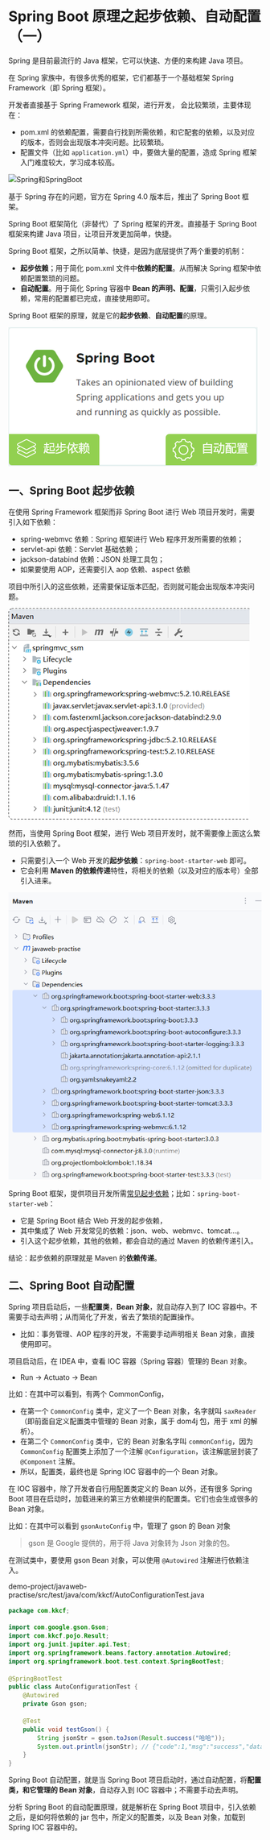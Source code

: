 # Spring Boot 原理之起步依赖、自动配置（一）

Spring 是目前最流行的 Java 框架，它可以快速、方便的来构建 Java 项目。

在 Spring 家族中，有很多优秀的框架，它们都基于一个基础框架 Spring Framework（即 Spring 框架）。

开发者直接基于 Spring Framework 框架，进行开发， 会比较繁琐，主要体现在：

- pom.xml 的依赖配置，需要自行找到所需依赖，和它配套的依赖，以及对应的版本，否则会出现版本冲突问题。比较繁琐。
- 配置文件（比如 `application.yml`）中，要做大量的配置，造成 Spring 框架入门难度较大，学习成本较高。

![Spring和SpringBoot](NoteAssets/Spring和SpringBoot.png)

基于 Spring 存在的问题，官方在 Spring 4.0 版本后，推出了 Spring Boot 框架。

Spring Boot 框架简化（非替代）了 Spring 框架的开发。直接基于 Spring Boot 框架来构建 Java 项目，让项目开发更加简单，快捷。

Spring Boot 框架，之所以简单、快捷，是因为底层提供了两个重要的机制：

- **起步依赖**；用于简化 pom.xml 文件中**依赖的配置**。从而解决 Spring 框架中依赖配置繁琐的问题。
- **自动配置**。用于简化 Spring 容器中 **Bean 的声明、配置**，只需引入起步依赖，常用的配置都已完成，直接使用即可。

Spring Boot 框架的原理，就是它的**起步依赖**、**自动配置**的原理。

![SpringBoot原理](NoteAssets/SpringBoot原理.png)

## 一、Spring Boot 起步依赖

在使用 Spring Framework 框架而非 Spring Boot 进行 Web 项目开发时，需要引入如下依赖：

- spring-webmvc 依赖：Spring 框架进行 Web 程序开发所需要的依赖；
- servlet-api 依赖：Servlet 基础依赖；
- jackson-databind 依赖：JSON 处理工具包；
- 如果要使用 AOP，还需要引入 aop 依赖、aspect 依赖

项目中所引入的这些依赖，还需要保证版本匹配，否则就可能会出现版本冲突问题。

![SpringWeb开发依赖](NoteAssets/SpringWeb开发依赖.png)

然而，当使用 Spring Boot 框架，进行 Web 项目开发时，就不需要像上面这么繁琐的引入依赖了。

- 只需要引入一个 Web 开发的**起步依赖**：`spring-boot-starter-web` 即可。
- 它会利用 **Maven 的依赖传递**特性，将相关的依赖（以及对应的版本号）全部引入进来。

![SpringBootWeb开发依赖](NoteAssets/SpringBootWeb开发依赖.png)

Spring Boot 框架，提供项目开发所需[常见起步依赖](https://docs.spring.io/spring-boot/docs/2.7.7/reference/htmlsingle/#using.build-systems.starters)；比如：`spring-boot-starter-web`：

- 它是 Spring Boot 结合 Web 开发的起步依赖，
- 其中集成了 Web 开发常见的依赖：json、web、webmvc、tomcat…。
- 引入这个起步依赖，其他的依赖，都会自动的通过 Maven 的依赖传递引入。

结论：起步依赖的原理就是 Maven 的**依赖传递**。

## 二、Spring Boot 自动配置

Spring 项目启动后，一些**配置类**，**Bean 对象**，就自动存入到了 IOC 容器中。不需要手动去声明；从而简化了开发，省去了繁琐的配置操作。

- 比如：事务管理、AOP 程序的开发，不需要手动声明相关 Bean 对象，直接使用即可。

项目启动后，在 IDEA 中，查看 IOC 容器（Spring 容器）管理的 Bean 对象。

- Run -> Actuato -> Bean

比如：在其中可以看到，有两个 CommonConfig，

- 在第一个 `CommonConfig` 类中，定义了一个 Bean 对象，名字就叫 `saxReader`（即前面自定义配置类中管理的 Bean 对象，属于 dom4j 包，用于 xml 的解析）。
- 在第二个 `CommonConfig` 类中，它的 Bean 对象名字叫 `commonConfig`，因为 `CommonConfig` 配置类上添加了一个注解 `@Configuration`，该注解底层封装了 `@Component` 注解。
- 所以，配置类，最终也是 Spring IOC 容器中的一个 Bean 对象。

在 IOC 容器中，除了开发者自行用配置类定义的 Bean 以外，还有很多 Spring Boot 项目在启动时，加载进来的第三方依赖提供的配置类。它们也会生成很多的 Bean 对象。

比如：在其中可以看到 `gsonAutoConfig` 中，管理了 gson 的 Bean 对象

> gson 是 Google 提供的，用于将 Java 对象转为 Json 对象的包。

在测试类中，要使用 gson Bean 对象，可以使用 `@Autowired` 注解进行依赖注入。

demo-project/javaweb-practise/src/test/java/com/kkcf/AutoConfigurationTest.java

```java
package com.kkcf;

import com.google.gson.Gson;
import com.kkcf.pojo.Result;
import org.junit.jupiter.api.Test;
import org.springframework.beans.factory.annotation.Autowired;
import org.springframework.boot.test.context.SpringBootTest;

@SpringBootTest
public class AutoConfigurationTest {
    @Autowired
    private Gson gson;

    @Test
    public void testGson() {
        String jsonStr = gson.toJson(Result.success("哈哈"));
        System.out.println(jsonStr); // {"code":1,"msg":"success","data":"哈哈"}
    }
}
```

Spring Boot 自动配置，就是当 Spring Boot 项目启动时，通过自动配置，将**配置类，和它管理的 Bean 对象**，自动存入到 IOC 容器中；不需要手动去声明。

分析 Spring Boot 的自动配置原理，就是解析在 Spring Boot 项目中，引入依赖之后，是如何将依赖的 jar 包中，所定义的配置类，以及 Bean 对象，加载到 Spring IOC 容器中的。
